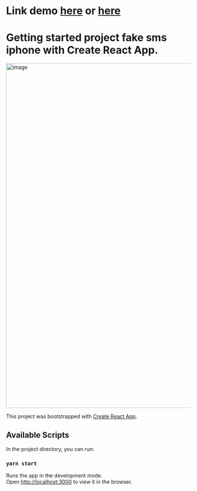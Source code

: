 
# Link demo [here](http://fakesmsiphone.surge.sh/) or [here](https://fake-sms-iphonexs.vercel.app/)

# Getting started project fake sms iphone with Create React App.
<img width="938" alt="image" src="https://user-images.githubusercontent.com/58540065/186053540-f81c863b-e106-4435-bb00-31a4a47aba17.png">

This project was bootstrapped with [Create React App](https://github.com/facebook/create-react-app).

## Available Scripts

In the project directory, you can run:

### `yarn start`

Runs the app in the development mode.\
Open [http://localhost:3000](http://localhost:3000) to view it in the browser.
